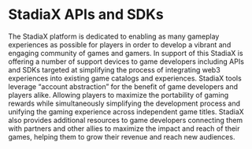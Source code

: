 # StadiaX APIs and SDKs

The StadiaX platform is dedicated to enabling as many gameplay experiences as possible for players in order to develop a vibrant and engaging community of games and gamers. In support of this StadiaX is offering a number of support devices to game developers including APIs and SDKs targeted at simplifying the process of integrating web3 experiences into existing game catalogs and experiences. StadiaX tools leverage “account abstraction” for the benefit of game developers and players alike. Allowing players to maximize the portability of gaming rewards while simultaneously simplifying the development process and unifying the gaming experience across independent game titles. StadiaX also provides additional resources to game developers connecting them with partners and other allies to maximize the impact and reach of their games, helping them to grow their revenue and reach new audiences.
